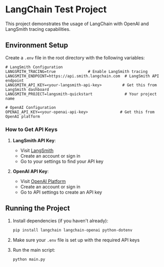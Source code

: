 # LangChain Test Project

This project demonstrates the usage of LangChain with OpenAI and LangSmith tracing capabilities.

## Environment Setup

Create a `.env` file in the root directory with the following variables:

```env
# LangSmith Configuration
LANGSMITH_TRACING=true              # Enable LangSmith tracing
LANGSMITH_ENDPOINT=https://api.smith.langchain.com  # LangSmith API endpoint
LANGSMITH_API_KEY=<your-langsmith-api-key>         # Get this from LangSmith dashboard
LANGSMITH_PROJECT=langsmith-quickstart              # Your project name

# OpenAI Configuration
OPENAI_API_KEY=<your-openai-api-key>              # Get this from OpenAI platform
```

### How to Get API Keys

1. **LangSmith API Key**:
   - Visit [LangSmith](https://smith.langchain.com/)
   - Create an account or sign in
   - Go to your settings to find your API key

2. **OpenAI API Key**:
   - Visit [OpenAI Platform](https://platform.openai.com/)
   - Create an account or sign in
   - Go to API settings to create an API key

## Running the Project

1. Install dependencies (if you haven't already):
   ```bash
   pip install langchain langchain-openai python-dotenv
   ```

2. Make sure your `.env` file is set up with the required API keys

3. Run the main script:
   ```bash
   python main.py
   ```
